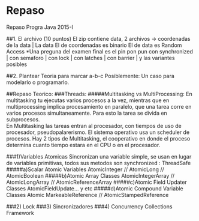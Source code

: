 # Repaso
Repaso Progra Java 2015-I

##1. El archivo (10 puntos)
El zip contiene data, 2 archivos -> coordenadas de la data  | La data
El de coordenadas es binario
El de data es Random Access
*Una preguna del examen final es el pin pon pun con synchronized | con semaforo | con lock | con latches | con barrier
| y las variantes posibles

##2. Plantear Teoria para marcar a-b-c 
Posiblemente: Un caso para modelarlo o programarlo.



##Repaso Teorico:
###Threads:
#####Multitasking vs MultiProcessing:
En multitasking tu ejecutas varios procesos a la vez, mientras que en multiprocessing implica procesamiento en paralelo,
que una tarea corre en varios procesos simultaneamente. Para esto la tarea se divida en subprocesos.<br>
En Multitasking las tareas entran al procesador, con tiempos de uso de procesador, pseudopalarerismo. El sistema operativo
usa un scheduler de procesos. Hay 2 tipos de Multitasking, el cooperativo en donde el proceso determina cuanto tiempo estara
en el CPU o en el procesador. 

###1)Variables Atomicas
Sincronizan una variable simple, se usan en lugar de variables primitivas, todos sus metodos son
synchronized : ThreadSafe
#####a)Scalar Atomic Variables
AtomicInteger // AtomicLong // AtomicBoolean
#####b)Atomic Array Classes
AtomicIntegerArray // AtomicLongArray // AtomicReferenceArray
#####c)Atomic Field Updater Classes
AtomicFieldUpdate... y etc
#####d)Atomic Compound Variable Classes
Atomic MarkeableReference // AtomicStampedReference

###2) Lock
###3) Sincronizadores
###4) Concurrency Collections Framework
